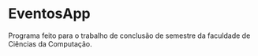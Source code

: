 # EventosApp
Programa feito para o trabalho de conclusão de semestre da faculdade de Ciências da Computação.
